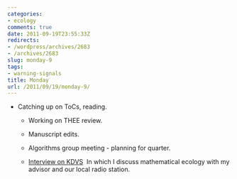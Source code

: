 ```yaml
---
categories:
- ecology
comments: true
date: 2011-09-19T23:55:33Z
redirects:
- /wordpress/archives/2683
- /archives/2683
slug: monday-9
tags:
- warning-signals
title: Monday
url: /2011/09/19/monday-9/
---
```


* Catching up on ToCs, reading.

	
  * Working on THEE review.

	
  * Manuscript edits.

	
  * Algorithms group meeting - planning for quarter.

	
  * [Interview on KDVS](http://library.kdvs.org/archive/view/show_id/1864)  In which I discuss mathematical ecology with my advisor and our local radio station.



